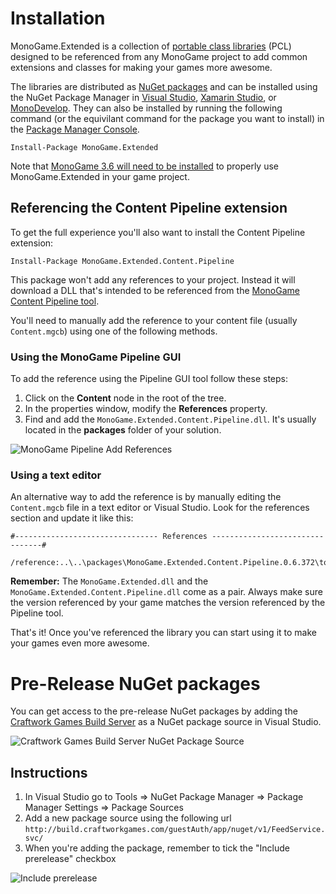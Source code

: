 # Installation

MonoGame.Extended is a collection of [portable class libraries](https://msdn.microsoft.com/en-us/library/gg597391) (PCL) designed to be referenced from any MonoGame project to add common extensions and classes for making your games more awesome.

The libraries are distributed as [NuGet packages](https://www.nuget.org/packages?q=MonoGame.Extended) and can be installed using the NuGet Package Manager in [Visual Studio](https://www.visualstudio.com), [Xamarin Studio](https://xamarin.com/studio), or [MonoDevelop](http://www.monodevelop.com). They can also be installed by running the following command (or the equivilant command for the package you want to install) in the [Package Manager Console](http://docs.nuget.org/consume/package-manager-console).

	Install-Package MonoGame.Extended

Note that [MonoGame 3.6 will need to be installed](http://www.monogame.net/downloads/) to properly use MonoGame.Extended in your game project.

## Referencing the Content Pipeline extension
	
To get the full experience you'll also want to install the Content Pipeline extension:

    Install-Package MonoGame.Extended.Content.Pipeline

This package won't add any references to your project. Instead it will download a DLL that's intended to be referenced from the [MonoGame Content Pipeline tool](http://www.monogame.net/documentation/?page=Pipeline).

You'll need to manually add the reference to your content file (usually `Content.mgcb`) using one of the following methods.

### Using the MonoGame Pipeline GUI

To add the reference using the Pipeline GUI tool follow these steps:

 1. Click on the **Content** node in the root of the tree.
 2. In the properties window, modify the **References** property.
 3. Find and add the `MonoGame.Extended.Content.Pipeline.dll`. It's usually located in the **packages** folder of your solution.

![MonoGame Pipeline Add References](https://dl.dropboxusercontent.com/u/82020056/MonoGame.Extended/how-to-add-content-pipeline-reference.png)
 
### Using a text editor

An alternative way to add the reference is by manually editing the `Content.mgcb` file in a text editor or Visual Studio. Look for the references section and update it like this:

```
#-------------------------------- References --------------------------------#

/reference:..\..\packages\MonoGame.Extended.Content.Pipeline.0.6.372\tools\MonoGame.Extended.Content.Pipeline.dll
```

**Remember:** The `MonoGame.Extended.dll` and the `MonoGame.Extended.Content.Pipeline.dll` come as a pair. Always make sure the version referenced by your game matches the version referenced by the Pipeline tool.

That's it! Once you've referenced the library you can start using it to make your games even more awesome.


# Pre-Release NuGet packages

You can get access to the pre-release NuGet packages by adding the [Craftwork Games Build Server](http://build.craftworkgames.com/guestAuth/app/nuget/v1/FeedService.svc/) as a NuGet package source in Visual Studio.

![Craftwork Games Build Server NuGet Package Source](https://dl.dropboxusercontent.com/u/82020056/craftwork-games-build-server-nuget-package-source.png)

## Instructions

 1. In Visual Studio go to Tools => NuGet Package Manager => Package Manager Settings => Package Sources
 2. Add a new package source using the following url `http://build.craftworkgames.com/guestAuth/app/nuget/v1/FeedService.svc/`
 3. When you're adding the package, remember to tick the "Include prerelease" checkbox

![Include prerelease](https://dl.dropboxusercontent.com/u/82020056/install-monogame-extended-nuget-package-include-prerelease.png)


